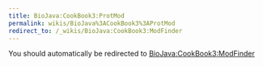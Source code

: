 ```yaml
---
title: BioJava:CookBook3:ProtMod
permalink: wikis/BioJava%3ACookBook3%3AProtMod
redirect_to: /_wikis/BioJava:CookBook3:ModFinder
---
```


You should automatically be redirected to [BioJava:CookBook3:ModFinder](/_wikis/BioJava:CookBook3:ModFinder)
